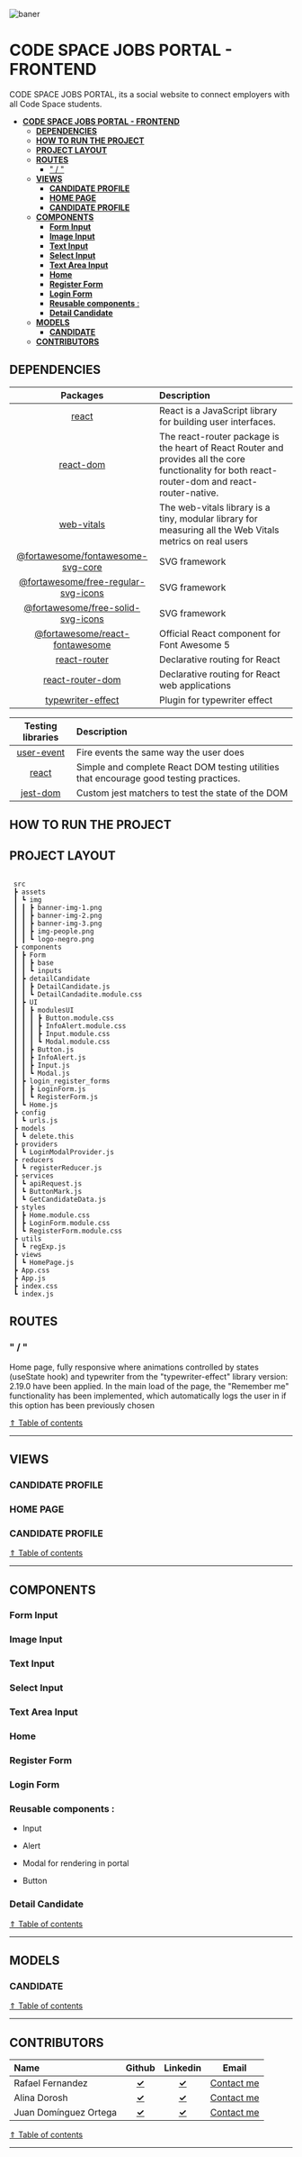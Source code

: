 ![baner](<https://github.com/GhostDevs3/cs11_frontend/blob/develop/banner%20(1).png>)

# **CODE SPACE JOBS PORTAL - FRONTEND**

CODE SPACE JOBS PORTAL, its a social website to connect employers with all Code Space students.

- [**CODE SPACE JOBS PORTAL - FRONTEND**](#code-space-jobs-portal---frontend)
  - [**DEPENDENCIES**](#dependencies)
  - [**HOW TO RUN THE PROJECT**](#how-to-run-the-project)
  - [**PROJECT LAYOUT**](#project-layout)
  - [**ROUTES**](#routes)
    - [" / "](#--)
  - [**VIEWS**](#views)
    - [**CANDIDATE PROFILE**](#candidate-profile)
    - [**HOME PAGE**](#home-page)
    - [**CANDIDATE PROFILE**](#candidate-profile-1)
  - [**COMPONENTS**](#components)
    - [**Form Input**](#form-input)
    - [**Image Input**](#image-input)
    - [**Text Input**](#text-input)
    - [**Select Input**](#select-input)
    - [**Text Area Input**](#text-area-input)
    - [**Home**](#home)
    - [**Register Form**](#register-form)
    - [**Login Form**](#login-form)
    - [**Reusable components** :](#reusable-components-)
    - [**Detail Candidate**](#detail-candidate)
  - [**MODELS**](#models)
    - [**CANDIDATE**](#candidate)
  - [**CONTRIBUTORS**](#contributors)

## **DEPENDENCIES**

|                                                 Packages                                                 | Description                                                                                                                                      |
| :------------------------------------------------------------------------------------------------------: | :----------------------------------------------------------------------------------------------------------------------------------------------- |
|                               [react](https://www.npmjs.com/package/react)                               | React is a JavaScript library for building user interfaces.                                                                                      |
|                         [react-dom](https://www.npmjs.com/package/react-router)                          | The react-router package is the heart of React Router and provides all the core functionality for both react-router-dom and react-router-native. |
|                          [web-vitals](https://www.npmjs.com/package/web-vitals)                          | The web-vitals library is a tiny, modular library for measuring all the Web Vitals metrics on real users                                         |
|   [@fortawesome/fontawesome-svg-core](https://www.npmjs.com/package/@fortawesome/fontawesome-svg-core)   | SVG framework                                                                                                                                    |
| [@fortawesome/free-regular-svg-icons](https://www.npmjs.com/package/@fortawesome/free-regular-svg-icons) | SVG framework                                                                                                                                    |
|   [@fortawesome/free-solid-svg-icons](https://www.npmjs.com/package/@fortawesome/free-solid-svg-icons)   | SVG framework                                                                                                                                    |
|      [@fortawesome/react-fontawesome](https://www.npmjs.com/package/@fortawesome/react-fontawesome)      | Official React component for Font Awesome 5                                                                                                      |
|                        [react-router](https://www.npmjs.com/package/react-router)                        | Declarative routing for React                                                                                                                    |
|                    [react-router-dom](https://www.npmjs.com/package/react-router-dom)                    | Declarative routing for React web applications                                                                                                   |
|                   [typewriter-effect](https://www.npmjs.com/package/typewriter-effect)                   | Plugin for typewriter effect                                                                                                                     |

|                            Testing libraries                            | Description                                                                            |
| :---------------------------------------------------------------------: | :------------------------------------------------------------------------------------- |
| [user-event](https://www.npmjs.com/package/@testing-library/user-event) | Fire events the same way the user does                                                 |
|      [react](https://www.npmjs.com/package/@testing-library/react)      | Simple and complete React DOM testing utilities that encourage good testing practices. |
|   [jest-dom](https://www.npmjs.com/package/@testing-library/jest-dom)   | Custom jest matchers to test the state of the DOM                                      |

## **HOW TO RUN THE PROJECT**

## **PROJECT LAYOUT**

```shell

 src
 ┣ assets
 ┃ ┗ img
 ┃ ┃ ┣ banner-img-1.png
 ┃ ┃ ┣ banner-img-2.png
 ┃ ┃ ┣ banner-img-3.png
 ┃ ┃ ┣ img-people.png
 ┃ ┃ ┗ logo-negro.png
 ┣ components
 ┃ ┣ Form
 ┃ ┃ ┣ base
 ┃ ┃ ┗ inputs
 ┃ ┣ detailCandidate
 ┃ ┃ ┣ DetailCandidate.js
 ┃ ┃ ┗ DetailCandadite.module.css
 ┃ ┣ UI
 ┃ ┃ ┣ modulesUI
 ┃ ┃ ┃ ┣ Button.module.css
 ┃ ┃ ┃ ┣ InfoAlert.module.css
 ┃ ┃ ┃ ┣ Input.module.css
 ┃ ┃ ┃ ┗ Modal.module.css
 ┃ ┃ ┣ Button.js
 ┃ ┃ ┣ InfoAlert.js
 ┃ ┃ ┣ Input.js
 ┃ ┃ ┗ Modal.js
 ┃ ┣ login_register_forms
 ┃ ┃ ┣ LoginForm.js
 ┃ ┃ ┗ RegisterForm.js
 ┃ ┗ Home.js
 ┣ config
 ┃ ┗ urls.js
 ┣ models
 ┃ ┗ delete.this
 ┣ providers
 ┃ ┗ LoginModalProvider.js
 ┣ reducers
 ┃ ┗ registerReducer.js
 ┣ services
 ┃ ┗ apiRequest.js
 ┃ ┗ ButtonMark.js  
 ┃ ┗ GetCandidateData.js  
 ┣ styles
 ┃ ┣ Home.module.css
 ┃ ┣ LoginForm.module.css
 ┃ ┗ RegisterForm.module.css
 ┣ utils
 ┃ ┗ regExp.js
 ┣ views
 ┃ ┗ HomePage.js
 ┣ App.css
 ┣ App.js
 ┣ index.css
 ┗ index.js
```

## **ROUTES**

### " / "

Home page, fully responsive where animations controlled by states (useState hook) and typewriter from the "typewriter-effect" library version: 2.19.0 have been applied. In the main load of the page, the "Remember me" functionality has been implemented, which automatically logs the user in if this option has been previously chosen

<a href="#code-space-jobs-portal---frontend"><span> &uArr; Table of contents</span></a>

---

## **VIEWS**

### **CANDIDATE PROFILE**

### **HOME PAGE**

### **CANDIDATE PROFILE**

<a href="#code-space-jobs-portal---frontend"><span> &uArr; Table of contents</span></a>

---

## **COMPONENTS**

### **Form Input**

### **Image Input**

### **Text Input**

### **Select Input**

### **Text Area Input**

### **Home**

### **Register Form**

### **Login Form**

### **Reusable components** :

- Input

- Alert

- Modal for rendering in portal

- Button

### **Detail Candidate**

<a href="#code-space-jobs-portal---frontend"><span> &uArr; Table of contents</span></a>

---

## **MODELS**

### **CANDIDATE**

<a href="#code-space-jobs-portal---frontend"><span> &uArr; Table of contents</span></a>

---

## **CONTRIBUTORS**

| Name             |                      Github                       |                         Linkedin                         |                    Email                    |
| :--------------- | :-----------------------------------------------: | :------------------------------------------------------: | :-----------------------------------------: |
| Rafael Fernandez |    [**&check;**](https://github.com/iRaphiki)     |   [**&check;**](https://www.linkedin.com/in/rafa-fr/)    |  [Contact me](mailto:imraphiki@gmail.com)   |
| Alina Dorosh     | [**&check;**](https://github.com/AlinaDorosh-dev) | [**&check;**](https://www.linkedin.com/in/alina-dorosh/) | [Contact me](mailto:alina.dorosh@gmail.com) |
| Juan Domínguez Ortega     | [**&check;**](https://github.com/JuaniniDO) | [**&check;**](https://www.linkedin.com/in/juan-dominguez-ortega-a2685a1a1/) | [Contact me](mailto:juandominortega92@gmail.com) |

<a href="#code-space-jobs-portal---frontend"><span> &uArr; Table of contents</span></a>

---
